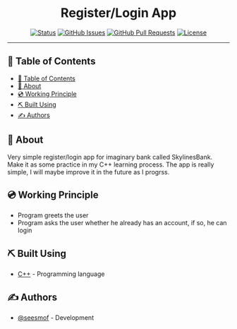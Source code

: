 <h1 align="center">Register/Login App</h1>

<div align="center">

[![Status](https://img.shields.io/badge/status-active-success.svg)]()
[![GitHub Issues](https://img.shields.io/github/issues/seesmof/The-Documentation-Compendium.svg)](https://github.com/seesmof/BMI_Calculator/issues)
[![GitHub Pull Requests](https://img.shields.io/github/issues-pr/seesmof/The-Documentation-Compendium.svg)](https://github.com/seesmof/BMI_Calculator/pulls)
[![License](https://img.shields.io/badge/license-MIT-blue.svg)](./LICENSE)

</div>

---

## 📝 Table of Contents

- [📝 Table of Contents](#-table-of-contents)
- [🧐 About <a name = "about"></a>](#-about-)
- [💿 Working Principle <a name = "built_using"></a>](#-working-principle-)
- [⛏️ Built Using <a name = "built_using"></a>](#️-built-using-)
- [✍️ Authors <a name = "authors"></a>](#️-authors-)

## 🧐 About <a name = "about"></a>

Very simple register/login app for imaginary bank called SkylinesBank. Make it as some practice in my C++ learning process. The app is really simple, I will maybe improve it in the future as I progrss.

## 💿 Working Principle <a name = "built_using"></a>

- Program greets the user
- Program asks the user whether he already has an account, if so, he can login

## ⛏️ Built Using <a name = "built_using"></a>

- [C++](https://cplusplus.com/) - Programming language

## ✍️ Authors <a name = "authors"></a>

- [@seesmof](https://github.com/seesmof) - Development
